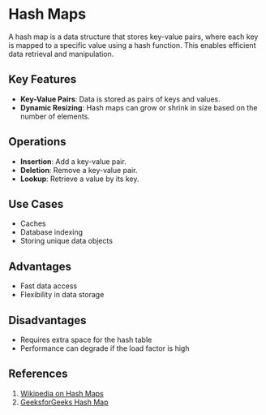 # Hash Maps

A hash map is a data structure that stores key-value pairs, where each key is mapped to a specific value using a hash function. This enables efficient data retrieval and manipulation.

## Key Features
- **Key-Value Pairs**: Data is stored as pairs of keys and values.
- **Dynamic Resizing**: Hash maps can grow or shrink in size based on the number of elements.
  
## Operations
- **Insertion**: Add a key-value pair.
- **Deletion**: Remove a key-value pair.
- **Lookup**: Retrieve a value by its key.

## Use Cases
- Caches
- Database indexing
- Storing unique data objects

## Advantages
- Fast data access
- Flexibility in data storage

## Disadvantages
- Requires extra space for the hash table
- Performance can degrade if the load factor is high

## References
1. [Wikipedia on Hash Maps](https://en.wikipedia.org/wiki/Hash_table#Hash_map)
2. [GeeksforGeeks Hash Map](https://www.geeksforgeeks.org/hashing-data-structure/)
